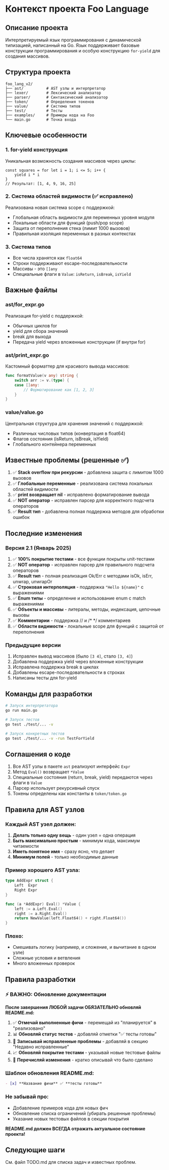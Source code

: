 # Контекст проекта Foo Language

## Описание проекта
Интерпретируемый язык программирования с динамической типизацией, написанный на Go. Язык поддерживает базовые конструкции программирования и особую конструкцию `for-yield` для создания массивов.

## Структура проекта
```
foo_lang_v2/
├── ast/          # AST узлы и интерпретатор
├── lexer/        # Лексический анализатор
├── parser/       # Синтаксический анализатор
├── token/        # Определения токенов
├── value/        # Система типов
├── test/         # Тесты
├── examples/     # Примеры кода на Foo
└── main.go       # Точка входа
```

## Ключевые особенности

### 1. for-yield конструкция
Уникальная возможность создания массивов через циклы:
```foo
const squares = for let i = 1; i <= 5; i++ {
    yield i * i
}
// Результат: [1, 4, 9, 16, 25]
```

### 2. Система областей видимости (✅ исправлено)
Реализована новая система scope с поддержкой:
- Глобальная область видимости для переменных уровня модуля
- Локальные области для функций (push/pop scope)
- Защита от переполнения стека (лимит 1000 вызовов)
- Правильная изоляция переменных в разных контекстах

### 3. Система типов
- Все числа хранятся как `float64`
- Строки поддерживают escape-последовательности
- Массивы - это `[]any`
- Специальные флаги в `Value`: `isReturn`, `isBreak`, `isYield`

## Важные файлы

### ast/for_expr.go
Реализация for-yield с поддержкой:
- Обычных циклов for
- yield для сбора значений
- break для выхода
- Передача yield через вложенные конструкции (if внутри for)

### ast/print_expr.go
Кастомный форматтер для красивого вывода массивов:
```go
func formatValue(v any) string {
    switch arr := v.(type) {
    case []any:
        // Форматирование как [1, 2, 3]
    }
}
```

### value/value.go
Центральная структура для хранения значений с поддержкой:
- Различных числовых типов (конвертация в float64)
- Флагов состояния (isReturn, isBreak, isYield)
- Глобального контейнера переменных

## Известные проблемы (решенные ✅)

1. ✅ **Stack overflow при рекурсии** - добавлена защита с лимитом 1000 вызовов
2. ✅ **Глобальные переменные** - реализована система локальных областей видимости
3. ✅ **print возвращает nil** - исправлено форматирование вывода
4. ✅ **NOT оператор** - исправлен парсер для корректного подсчета операторов
5. ✅ **Result тип** - добавлена полная поддержка методов для обработки ошибок

## Последние изменения

### Версия 2.1 (Январь 2025)
1. ✅ **100% покрытие тестами** - все функции покрыты unit-тестами
2. ✅ **NOT оператор** - исправлен парсер для правильного подсчета операторов  
3. ✅ **Result тип** - полная реализация Ok/Err с методами isOk, isErr, unwrap, unwrapOr
4. ✅ **Строковая интерполяция** - поддержка `"Hello ${name}"` с выражениями
5. ✅ **Enum типы** - определение и использование enum с match выражениями
6. ✅ **Объекты и массивы** - литералы, методы, индексация, цепочные вызовы
7. ✅ **Комментарии** - поддержка // и /* */ комментариев
8. ✅ **Области видимости** - локальные scope для функций с защитой от переполнения

### Предыдущие версии
1. Исправлен вывод массивов (было `[3 4]`, стало `[3, 4]`)
2. Добавлена поддержка yield через вложенные конструкции
3. Исправлена поддержка break в циклах
4. Добавлены escape-последовательности в строках
5. Написаны тесты для for-yield

## Команды для разработки

```bash
# Запуск интерпретатора
go run main.go

# Запуск тестов
go test ./test/... -v

# Запуск конкретных тестов
go test ./test/... -v -run TestForYield
```

## Соглашения о коде

1. Все AST узлы в пакете `ast` реализуют интерфейс `Expr`
2. Метод `Eval()` возвращает `*Value`
3. Специальные состояния (return, break, yield) передаются через флаги в `Value`
4. Парсер использует рекурсивный спуск
5. Токены определены как константы в `token/token.go`

## Правила для AST узлов

### Каждый AST узел должен:
1. **Делать только одну вещь** - один узел = одна операция
2. **Быть максимально простым** - минимум кода, максимум читаемости
3. **Иметь понятное имя** - сразу ясно, что делает
4. **Минимум полей** - только необходимые данные

### Пример хорошего AST узла:
```go
type AddExpr struct {
    Left  Expr
    Right Expr
}

func (a *AddExpr) Eval() *Value {
    left := a.Left.Eval()
    right := a.Right.Eval()
    return NewValue(left.Float64() + right.Float64())
}
```

### Плохо:
- Смешивать логику (например, и сложение, и вычитание в одном узле)
- Сложные условия и ветвления
- Много вложенных проверок

## Правила разработки

### ⚡ ВАЖНО: Обновление документации
**После завершения ЛЮБОЙ задачи ОБЯЗАТЕЛЬНО обновляй README.md:**

1. ✅ **Отмечай выполненные фичи** - перемещай из "планируется" в "реализовано"
2. 📊 **Обновляй статус тестов** - добавляй отметки "✅ тесты готовы"  
3. 🎯 **Записывай исправленные проблемы** - добавляй в секцию "Недавно исправленные"
4. 📈 **Обновляй покрытие тестами** - указывай новые тестовые файлы
5. 🔄 **Перечисляй изменения** - кратко описывай что было сделано

### Шаблон обновления README.md:
```markdown
- [x] **Название фичи** ✅ **тесты готовы**
```

### Не забывай про:
- Добавление примеров кода для новых фич
- Обновление списка ограничений (убирать решенные проблемы)
- Указание новых тестовых файлов в секции покрытия

**README.md должен ВСЕГДА отражать актуальное состояние проекта!**

## Следующие шаги

См. файл TODO.md для списка задач и известных проблем.